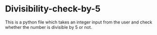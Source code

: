 # Divisibility-check-by-5
This is a python file which takes an integer input from the user and check whether the number is divisible by 5 or not.
